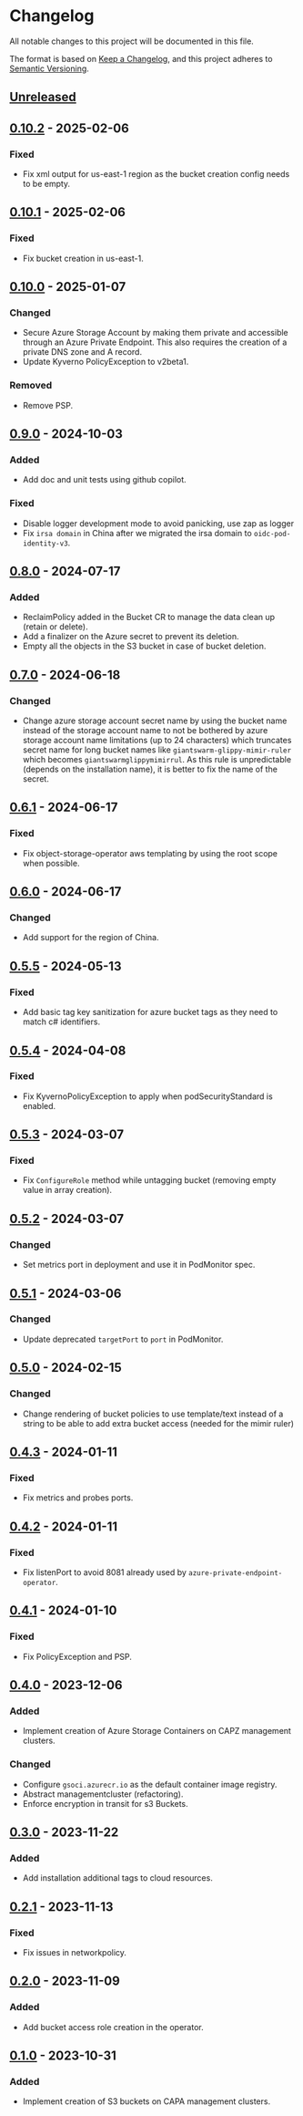 # Changelog

All notable changes to this project will be documented in this file.

The format is based on [Keep a Changelog](https://keepachangelog.com/en/1.0.0/),
and this project adheres to [Semantic Versioning](https://semver.org/spec/v2.0.0.html).

## [Unreleased]

## [0.10.2] - 2025-02-06

### Fixed

- Fix xml output for us-east-1 region as the bucket creation config needs to be empty.

## [0.10.1] - 2025-02-06

### Fixed

- Fix bucket creation in us-east-1.

## [0.10.0] - 2025-01-07

### Changed

- Secure Azure Storage Account by making them private and accessible through an Azure Private Endpoint. This also requires the creation of a private DNS zone and A record.
- Update Kyverno PolicyException to v2beta1.

### Removed

- Remove PSP.

## [0.9.0] - 2024-10-03

### Added

- Add doc and unit tests using github copilot.

### Fixed

- Disable logger development mode to avoid panicking, use zap as logger
- Fix `irsa domain` in China after we migrated the irsa domain to `oidc-pod-identity-v3`.

## [0.8.0] - 2024-07-17

### Added

- ReclaimPolicy added in the Bucket CR to manage the data clean up (retain or delete).
- Add a finalizer on the Azure secret to prevent its deletion.
- Empty all the objects in the S3 bucket in case of bucket deletion.

## [0.7.0] - 2024-06-18

### Changed

- Change azure storage account secret name by using the bucket name instead of the storage account name to not be bothered by azure storage account name limitations (up to 24 characters) which truncates secret name for long bucket names like `giantswarm-glippy-mimir-ruler` which becomes `giantswarmglippymimirrul`. As this rule is unpredictable (depends on the installation name), it is better to fix the name of the secret.

## [0.6.1] - 2024-06-17

### Fixed

- Fix object-storage-operator aws templating by using the root scope when possible.

## [0.6.0] - 2024-06-17

### Changed

- Add support for the region of China.

## [0.5.5] - 2024-05-13

### Fixed

- Add basic tag key sanitization for azure bucket tags as they need to match c# identifiers.

## [0.5.4] - 2024-04-08

### Fixed

- Fix KyvernoPolicyException to apply when podSecurityStandard is enabled.

## [0.5.3] - 2024-03-07

### Fixed

- Fix `ConfigureRole` method while untagging bucket (removing empty value in array creation).

## [0.5.2] - 2024-03-07

### Changed

- Set metrics port in deployment and use it in PodMonitor spec.

## [0.5.1] - 2024-03-06

### Changed

- Update deprecated `targetPort` to `port` in PodMonitor.

## [0.5.0] - 2024-02-15

### Changed

- Change rendering of bucket policies to use template/text instead of a string to be able to add extra bucket access (needed for the mimir ruler)

## [0.4.3] - 2024-01-11

### Fixed

- Fix metrics and probes ports.

## [0.4.2] - 2024-01-11

### Fixed

- Fix listenPort to avoid 8081 already used by `azure-private-endpoint-operator`.

## [0.4.1] - 2024-01-10

### Fixed

- Fix PolicyException and PSP.

## [0.4.0] - 2023-12-06

### Added

- Implement creation of Azure Storage Containers on CAPZ management clusters.

### Changed

- Configure `gsoci.azurecr.io` as the default container image registry.
- Abstract managementcluster (refactoring).
- Enforce encryption in transit for s3 Buckets.

## [0.3.0] - 2023-11-22

### Added

- Add installation additional tags to cloud resources.

## [0.2.1] - 2023-11-13

### Fixed

- Fix issues in networkpolicy.

## [0.2.0] - 2023-11-09

### Added

- Add bucket access role creation in the operator.

## [0.1.0] - 2023-10-31

### Added

- Implement creation of S3 buckets on CAPA management clusters.

[Unreleased]: https://github.com/giantswarm/object-storage-operator/compare/v0.10.2...HEAD
[0.10.2]: https://github.com/giantswarm/object-storage-operator/compare/v0.10.1...v0.10.2
[0.10.1]: https://github.com/giantswarm/object-storage-operator/compare/v0.10.0...v0.10.1
[0.10.0]: https://github.com/giantswarm/object-storage-operator/compare/v0.9.0...v0.10.0
[0.9.0]: https://github.com/giantswarm/object-storage-operator/compare/v0.8.0...v0.9.0
[0.8.0]: https://github.com/giantswarm/object-storage-operator/compare/v0.7.0...v0.8.0
[0.7.0]: https://github.com/giantswarm/object-storage-operator/compare/v0.6.1...v0.7.0
[0.6.1]: https://github.com/giantswarm/object-storage-operator/compare/v0.6.0...v0.6.1
[0.6.0]: https://github.com/giantswarm/object-storage-operator/compare/v0.5.5...v0.6.0
[0.5.5]: https://github.com/giantswarm/object-storage-operator/compare/v0.5.4...v0.5.5
[0.5.4]: https://github.com/giantswarm/object-storage-operator/compare/v0.5.3...v0.5.4
[0.5.3]: https://github.com/giantswarm/object-storage-operator/compare/v0.5.2...v0.5.3
[0.5.2]: https://github.com/giantswarm/object-storage-operator/compare/v0.5.1...v0.5.2
[0.5.1]: https://github.com/giantswarm/object-storage-operator/compare/v0.5.0...v0.5.1
[0.5.0]: https://github.com/giantswarm/object-storage-operator/compare/v0.4.3...v0.5.0
[0.4.3]: https://github.com/giantswarm/object-storage-operator/compare/v0.4.2...v0.4.3
[0.4.2]: https://github.com/giantswarm/object-storage-operator/compare/v0.4.1...v0.4.2
[0.4.1]: https://github.com/giantswarm/object-storage-operator/compare/v0.4.0...v0.4.1
[0.4.0]: https://github.com/giantswarm/object-storage-operator/compare/v0.3.0...v0.4.0
[0.3.0]: https://github.com/giantswarm/object-storage-operator/compare/v0.2.1...v0.3.0
[0.2.1]: https://github.com/giantswarm/object-storage-operator/compare/v0.2.0...v0.2.1
[0.2.0]: https://github.com/giantswarm/object-storage-operator/compare/v0.1.0...v0.2.0
[0.1.0]: https://github.com/giantswarm/object-storage-operator/releases/tag/v0.1.0
